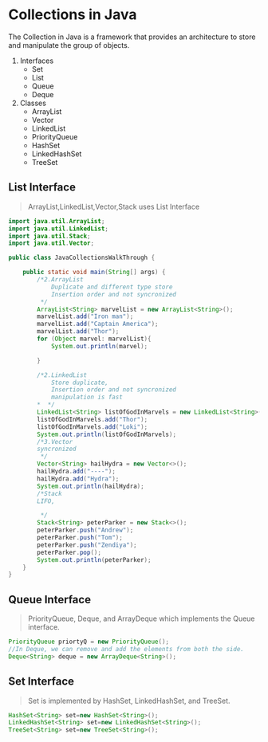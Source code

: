 # Collections in Java
The Collection in Java is a framework that provides an architecture to store and manipulate the group of objects.

1. Interfaces
    - Set
    - List
    - Queue
    - Deque
2. Classes
    - ArrayList
    - Vector
    - LinkedList
    - PriorityQueue 
    - HashSet
    - LinkedHashSet
    - TreeSet

## List Interface
>ArrayList,LinkedList,Vector,Stack uses List Interface
```java
import java.util.ArrayList;
import java.util.LinkedList;
import java.util.Stack;
import java.util.Vector;

public class JavaCollectionsWalkThrough {

    public static void main(String[] args) {
        /*2.ArrayList
            Duplicate and different type store
            Insertion order and not syncronized
         */
        ArrayList<String> marvelList = new ArrayList<String>();
        marvelList.add("Iron man");
        marvelList.add("Captain America");
        marvelList.add("Thor");
        for (Object marvel: marvelList){
            System.out.println(marvel);

        }

        /*2.LinkedList
            Store duplicate,
            Insertion order and not syncronized
            manipulation is fast
        *  */
        LinkedList<String> listOfGodInMarvels = new LinkedList<String>();
        listOfGodInMarvels.add("Thor");
        listOfGodInMarvels.add("Loki");
        System.out.println(listOfGodInMarvels);
        /*3.Vector
        syncronized
         */
        Vector<String> hailHydra = new Vector<>();
        hailHydra.add("----");
        hailHydra.add("Hydra");
        System.out.println(hailHydra);
        /*Stack
        LIFO,

         */
        Stack<String> peterParker = new Stack<>();
        peterParker.push("Andrew");
        peterParker.push("Tom");
        peterParker.push("Zendiya");
        peterParker.pop();
        System.out.println(peterParker);
    }
}
```
## Queue Interface
> PriorityQueue, Deque, and ArrayDeque which implements the Queue interface.
```java
PriorityQueue priortyQ = new PriorityQueue(); 
//In Deque, we can remove and add the elements from both the side.
Deque<String> deque = new ArrayDeque<String>();  

```
## Set Interface
>Set is implemented by HashSet, LinkedHashSet, and TreeSet.
```java
HashSet<String> set=new HashSet<String>();  
LinkedHashSet<String> set=new LinkedHashSet<String>(); 
TreeSet<String> set=new TreeSet<String>();  
```



